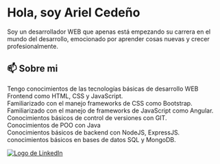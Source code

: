 
# Hola, soy Ariel Cedeño

Soy un desarrollador WEB que apenas está empezando su carrera en el mundo del desarrollo, emocionado por aprender cosas nuevas y crecer profesionalmente.

## 📫 Sobre mi
Tengo conocimientos de las tecnologías básicas de desarrollo WEB Frontend como HTML, CSS y JavaScript.\
Familiarizado con el manejo frameworks de CSS como Bootstrap.\
Familiarizado con el manejo de frameworks de JavaScript como Angular.\
Conocimientos básicos de control de versiones con GIT.\
Conocimientos de POO con Java\
Conocimientos básicos de backend con NodeJS, ExpressJS.\
conocimientos básicos en bases de datos SQL y MongoDB.

[![Logo de LinkedIn](https://upload.wikimedia.org/wikipedia/commons/thumb/c/c9/Linkedin.svg/50px-Linkedin.svg.png)](https://www.linkedin.com/in/ariel-b62bb8242/)



